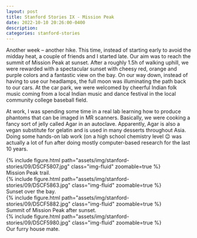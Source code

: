 ```yaml
---
layout: post
title: Stanford Stories IX - Mission Peak
date: 2022-10-10 20:26:00-0400
description:
categories: stanford-stories
---
```


Another week – another hike. This time, instead of starting early to avoid the midday heat, a couple of friends and I started late. Our aim was to reach the summit of Mission Peak at sunset. After a roughly 1.5h of walking uphill, we were rewarded with a spectacular sunset with cheesy red, orange and purple colors and a fantastic view on the bay. On our way down, instead of having to use our headlamps, the full moon was illuminating the path back to our cars. At the car park, we were welcomed by cheerful Indian folk music coming from a local Indian music and dance festival in the local community college baseball field.

At work, I was spending some time in a real lab learning how to produce phantoms that can be imaged in MR scanners. Basically, we were cooking a fancy sort of jelly called Agar in an autoclave. Apparently, Agar is also a vegan substitute for gelatin and is used in many desserts throughout Asia. Doing some hands-on lab work (on a high school chemistry level 😉 was actually a lot of fun after doing mostly computer-based research for the last 10 years.

<div class="row mt-3">
    <div class="col-sm mt-3 mt-md-0">
        {% include figure.html path="assets/img/stanford-stories/09/DSCF5807.jpg" class="img-fluid" zoomable=true %}
    </div>
</div>
<div class="caption">
    Mission Peak trail.
</div>

<div class="row mt-3">
    <div class="col-sm mt-3 mt-md-0">
        {% include figure.html path="assets/img/stanford-stories/09/DSCF5863.jpg" class="img-fluid" zoomable=true %}
    </div>
</div>
<div class="caption">
    Sunset over the bay.
</div>

<div class="row mt-3">
    <div class="col-sm mt-3 mt-md-0">
        {% include figure.html path="assets/img/stanford-stories/09/DSCF5882.jpg" class="img-fluid" zoomable=true %}
    </div>
</div>
<div class="caption">
    Summit of Mission Peak after sunset.
</div>

<div class="row mt-3">
    <div class="col-sm mt-3 mt-md-0">
        {% include figure.html path="assets/img/stanford-stories/09/DSCF5980.jpg" class="img-fluid" zoomable=true %}
    </div>
</div>
<div class="caption">
    Our furry house mate.
</div>

